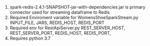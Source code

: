 1. spark-redis-2.4.1-SNAPSHOT-jar-with-dependencies.jar is primary connector used for streaming dataframe to Redis
2. Required Enviroment variable for WomensShoeSparkStream.py 
         INPUT_FILE,
         JARS,
         REDIS_HOST,
         REDIS_PORT
3. Required env for RestApiServer.py
        REST_SERVER_HOST,
        REST_SERVER_PORT,
        REDIS_HOST,
        REDIS_PORT,
4. Requires python 3.7
